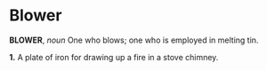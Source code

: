 # Blower

**BLOWER**, _noun_ One who blows; one who is employed in melting tin.

**1.** A plate of iron for drawing up a fire in a stove chimney.